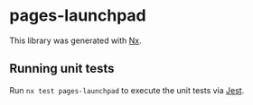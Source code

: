 # pages-launchpad

This library was generated with [Nx](https://nx.dev).

## Running unit tests

Run `nx test pages-launchpad` to execute the unit tests via [Jest](https://jestjs.io).

